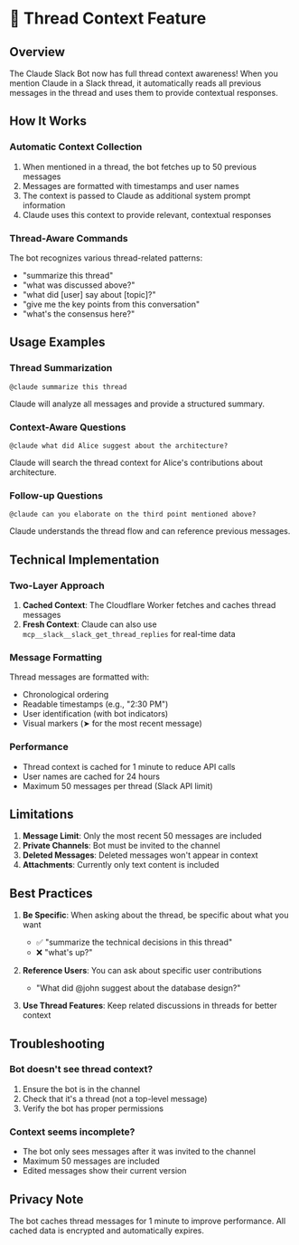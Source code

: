 # 🧵 Thread Context Feature

## Overview

The Claude Slack Bot now has full thread context awareness! When you mention Claude in a Slack thread, it automatically reads all previous messages in the thread and uses them to provide contextual responses.

## How It Works

### Automatic Context Collection
1. When mentioned in a thread, the bot fetches up to 50 previous messages
2. Messages are formatted with timestamps and user names
3. The context is passed to Claude as additional system prompt information
4. Claude uses this context to provide relevant, contextual responses

### Thread-Aware Commands

The bot recognizes various thread-related patterns:
- "summarize this thread"
- "what was discussed above?"
- "what did [user] say about [topic]?"
- "give me the key points from this conversation"
- "what's the consensus here?"

## Usage Examples

### Thread Summarization
```
@claude summarize this thread
```
Claude will analyze all messages and provide a structured summary.

### Context-Aware Questions
```
@claude what did Alice suggest about the architecture?
```
Claude will search the thread context for Alice's contributions about architecture.

### Follow-up Questions
```
@claude can you elaborate on the third point mentioned above?
```
Claude understands the thread flow and can reference previous messages.

## Technical Implementation

### Two-Layer Approach
1. **Cached Context**: The Cloudflare Worker fetches and caches thread messages
2. **Fresh Context**: Claude can also use `mcp__slack__slack_get_thread_replies` for real-time data

### Message Formatting
Thread messages are formatted with:
- Chronological ordering
- Readable timestamps (e.g., "2:30 PM")
- User identification (with bot indicators)
- Visual markers (➤ for the most recent message)

### Performance
- Thread context is cached for 1 minute to reduce API calls
- User names are cached for 24 hours
- Maximum 50 messages per thread (Slack API limit)

## Limitations

1. **Message Limit**: Only the most recent 50 messages are included
2. **Private Channels**: Bot must be invited to the channel
3. **Deleted Messages**: Deleted messages won't appear in context
4. **Attachments**: Currently only text content is included

## Best Practices

1. **Be Specific**: When asking about the thread, be specific about what you want
   - ✅ "summarize the technical decisions in this thread"
   - ❌ "what's up?"

2. **Reference Users**: You can ask about specific user contributions
   - "What did @john suggest about the database design?"

3. **Use Thread Features**: Keep related discussions in threads for better context

## Troubleshooting

### Bot doesn't see thread context?
1. Ensure the bot is in the channel
2. Check that it's a thread (not a top-level message)
3. Verify the bot has proper permissions

### Context seems incomplete?
- The bot only sees messages after it was invited to the channel
- Maximum 50 messages are included
- Edited messages show their current version

## Privacy Note

The bot caches thread messages for 1 minute to improve performance. All cached data is encrypted and automatically expires.